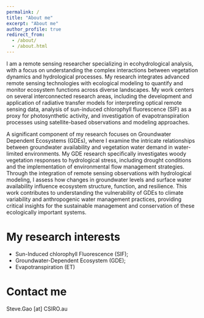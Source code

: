 ```yaml
---
permalink: /
title: "About me"
excerpt: "About me"
author_profile: true
redirect_from: 
  - /about/
  - /about.html
---
```


I am a remote sensing researcher specializing in ecohydrological analysis, with a focus on understanding the complex interactions between vegetation dynamics and hydrological processes. My research integrates advanced remote sensing technologies with ecological modeling to quantify and monitor ecosystem functions across diverse landscapes. My work centers on several interconnected research areas, including the development and application of radiative transfer models for interpreting optical remote sensing data, analysis of sun-induced chlorophyll fluorescence (SIF) as a proxy for photosynthetic activity, and investigation of evapotranspiration processes using satellite-based observations and modeling approaches.

A significant component of my research focuses on Groundwater Dependent Ecosystems (GDEs), where I examine the intricate relationships between groundwater availability and vegetation water demand in water-limited environments. My GDE research specifically investigates woody  vegetation responses to hydrological stress, including drought conditions and the implementation of environmental flow management strategies. Through the integration of remote sensing observations with hydrological modeling, I assess how changes in groundwater levels and surface water availability influence ecosystem structure, function, and resilience. This work contributes to understanding the vulnerability of GDEs to climate variability and anthropogenic water management practices, providing critical insights for the sustainable management and conservation of these ecologically important systems.

# My research interests
* Sun-Induced chlorophyll Fluorescence (SIF);
* Groundwater-Dependent Ecosystem (GDE);
* Evapotranspiration (ET)

# Contact me
Steve.Gao [at] CSIRO.au

